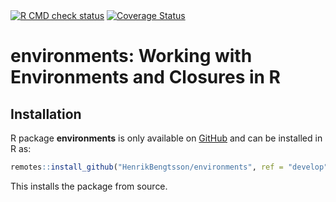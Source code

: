 <div id="badges"><!-- pkgdown markup -->
<a href="https://github.com/HenrikBengtsson/environments/actions/workflows/R-CMD-check.yaml"><img border="0" src="https://github.com/HenrikBengtsson/environments/actions/workflows/R-CMD-check.yaml/badge.svg" alt="R CMD check status"/></a>
<a href="https://app.codecov.io/gh/HenrikBengtsson/environments"><img border="0" src="https://codecov.io/gh/HenrikBengtsson/environments/branch/develop/graph/badge.svg" alt="Coverage Status"/></a>
</div>


# environments: Working with Environments and Closures in R

## Installation

R package **environments** is only available on [GitHub](https://github.com/HenrikBengtsson/environments) and can be installed in R as:

```r
remotes::install_github("HenrikBengtsson/environments", ref = "develop")
```

This installs the package from source.
